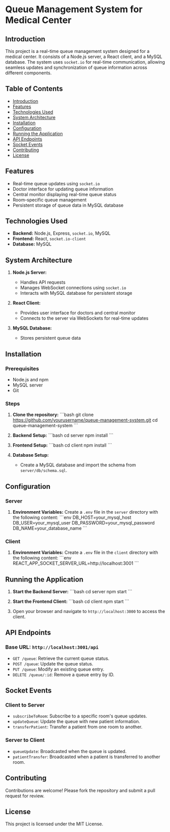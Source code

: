 
# Queue Management System for Medical Center

## Introduction

This project is a real-time queue management system designed for a medical center. It consists of a Node.js server, a React client, and a MySQL database. The system uses `socket.io` for real-time communication, allowing seamless updates and synchronization of queue information across different components.

## Table of Contents

- [Introduction](#introduction)
- [Features](#features)
- [Technologies Used](#technologies-used)
- [System Architecture](#system-architecture)
- [Installation](#installation)
- [Configuration](#configuration)
- [Running the Application](#running-the-application)
- [API Endpoints](#api-endpoints)
- [Socket Events](#socket-events)
- [Contributing](#contributing)
- [License](#license)

## Features

- Real-time queue updates using `socket.io`
- Doctor interface for updating queue information
- Central monitor displaying real-time queue status
- Room-specific queue management
- Persistent storage of queue data in MySQL database

## Technologies Used

- **Backend:** Node.js, Express, `socket.io`, MySQL
- **Frontend:** React, `socket.io-client`
- **Database:** MySQL

## System Architecture

1. **Node.js Server:**
   - Handles API requests
   - Manages WebSocket connections using `socket.io`
   - Interacts with MySQL database for persistent storage

2. **React Client:**
   - Provides user interface for doctors and central monitor
   - Connects to the server via WebSockets for real-time updates

3. **MySQL Database:**
   - Stores persistent queue data

## Installation

### Prerequisites

- Node.js and npm
- MySQL server
- Git

### Steps

1. **Clone the repository:**
   \`\`\`bash
   git clone https://github.com/yourusername/queue-management-system.git
   cd queue-management-system
   \`\`\`

2. **Backend Setup:**
   \`\`\`bash
   cd server
   npm install
   \`\`\`

3. **Frontend Setup:**
   \`\`\`bash
   cd client
   npm install
   \`\`\`

4. **Database Setup:**
   - Create a MySQL database and import the schema from `server/db/schema.sql`.

## Configuration

### Server

1. **Environment Variables:**
   Create a `.env` file in the `server` directory with the following content:
   \`\`\`env
   DB_HOST=your_mysql_host
   DB_USER=your_mysql_user
   DB_PASSWORD=your_mysql_password
   DB_NAME=your_database_name
   \`\`\`

### Client

1. **Environment Variables:**
   Create a `.env` file in the `client` directory with the following content:
   \`\`\`env
   REACT_APP_SOCKET_SERVER_URL=http://localhost:3001
   \`\`\`

## Running the Application

1. **Start the Backend Server:**
   \`\`\`bash
   cd server
   npm start
   \`\`\`

2. **Start the Frontend Client:**
   \`\`\`bash
   cd client
   npm start
   \`\`\`

3. Open your browser and navigate to `http://localhost:3000` to access the client.

## API Endpoints

### Base URL: `http://localhost:3001/api`

- `GET /queue`: Retrieve the current queue status.
- `POST /queue`: Update the queue status.
- `PUT /queue`: Modify an existing queue entry.
- `DELETE /queue/:id`: Remove a queue entry by ID.

## Socket Events

### Client to Server

- `subscribeToRoom`: Subscribe to a specific room's queue updates.
- `updateQueue`: Update the queue with new patient information.
- `transferPatient`: Transfer a patient from one room to another.

### Server to Client

- `queueUpdate`: Broadcasted when the queue is updated.
- `patientTransfer`: Broadcasted when a patient is transferred to another room.

## Contributing

Contributions are welcome! Please fork the repository and submit a pull request for review.

## License

This project is licensed under the MIT License.
